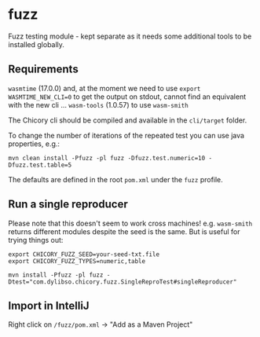 # fuzz

Fuzz testing module - kept separate as it needs some additional tools to be installed globally.

## Requirements

`wasmtime` (17.0.0) and, at the moment we need to use `export WASMTIME_NEW_CLI=0` to get the output on stdout, cannot find an equivalent with the new cli ...
`wasm-tools` (1.0.57) to use `wasm-smith`

The Chicory cli should be compiled and available in the `cli/target` folder.

To change the number of iterations of the repeated test you can use java properties, e.g.:

```
mvn clean install -Pfuzz -pl fuzz -Dfuzz.test.numeric=10 -Dfuzz.test.table=5
```

The defaults are defined in the root `pom.xml` under the `fuzz` profile.

## Run a single reproducer

Please note that this doesn't seem to work cross machines! e.g. `wasm-smith` returns different modules despite the seed is the same.
But is useful for trying things out:

```
export CHICORY_FUZZ_SEED=your-seed-txt.file
export CHICORY_FUZZ_TYPES=numeric,table

mvn install -Pfuzz -pl fuzz -Dtest="com.dylibso.chicory.fuzz.SingleReproTest#singleReproducer"
```

## Import in IntelliJ

Right click on `/fuzz/pom.xml` -> "Add as a Maven Project"
